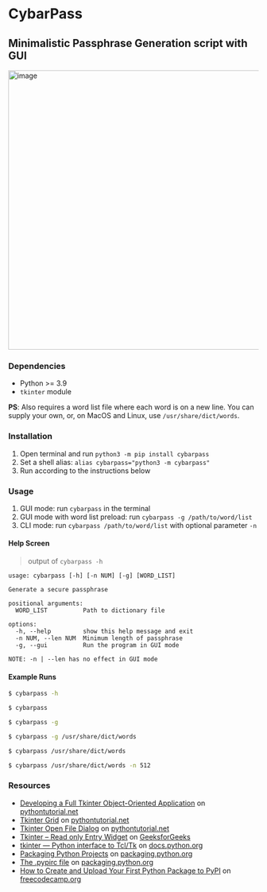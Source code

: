 # CybarPass

## Minimalistic Passphrase Generation script with GUI

<img width="562" alt="image" src="https://user-images.githubusercontent.com/50134239/231045484-9d4fa669-832f-45a6-8389-0b702a6fe86e.png">

### Dependencies

-   Python \>= 3.9
-   `tkinter` module

**PS**: Also requires a word list file where each word is on a new line. You can supply your own, or, on MacOS and Linux, use `/usr/share/dict/words`.

### Installation

1.  Open terminal and run `python3 -m pip install cybarpass`
2.  Set a shell alias: `alias cybarpass="python3 -m cybarpass"`
3.  Run according to the instructions below

### Usage

1.  GUI mode: run `cybarpass` in the terminal
2.  GUI mode with word list preload: run
    `cybarpass -g /path/to/word/list`
3.  CLI mode: run `cybarpass /path/to/word/list` with optional parameter
    `-n`

#### Help Screen

> output of `cybarpass -h`

```
usage: cybarpass [-h] [-n NUM] [-g] [WORD_LIST]

Generate a secure passphrase

positional arguments:
  WORD_LIST          Path to dictionary file

options:
  -h, --help         show this help message and exit
  -n NUM, --len NUM  Minimum length of passphrase
  -g, --gui          Run the program in GUI mode

NOTE: -n | --len has no effect in GUI mode
```

#### Example Runs

```sh
$ cybarpass -h

$ cybarpass

$ cybarpass -g

$ cybarpass -g /usr/share/dict/words

$ cybarpass /usr/share/dict/words

$ cybarpass /usr/share/dict/words -n 512
```

### Resources

-   [Developing a Full Tkinter Object-Oriented Application](https://www.pythontutorial.net/tkinter/tkinter-object-oriented-application/) on [pythontutorial.net](https://www.pythontutorial.net/)
-   [Tkinter Grid](https://www.pythontutorial.net/tkinter/tkinter-grid/) on [pythontutorial.net](https://www.pythontutorial.net/)
-   [Tkinter Open File Dialog](https://www.pythontutorial.net/tkinter/tkinter-open-file-dialog/) on [pythontutorial.net](https://www.pythontutorial.net/)
-   [Tkinter – Read only Entry Widget](https://www.geeksforgeeks.org/tkinter-read-only-entry-widget/) on [GeeksforGeeks](https://www.geeksforgeeks.org/)
-   [tkinter — Python interface to Tcl/Tk](https://docs.python.org/3/library/tkinter.html) on [docs.python.org](https://docs.python.org/)
-   [Packaging Python Projects](https://packaging.python.org/en/latest/tutorials/packaging-projects/) on [packaging.python.org](https://packaging.python.org)
-   [The .pypirc file](https://packaging.python.org/en/latest/specifications/pypirc/) on [packaging.python.org](https://packaging.python.org)
-   [How to Create and Upload Your First Python Package to PyPI](https://www.freecodecamp.org/news/how-to-create-and-upload-your-first-python-package-to-pypi/) on [freecodecamp.org](https://www.freecodecamp.org)
